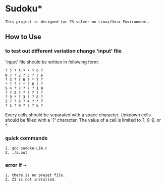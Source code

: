 # Sudoku*

```
This project is designed for Z3 solver on Linux/Unix Environment.
```

## How to Use

### to test out different variation change 'input' file
'input' file should be written in following form:
```
? 2 ? 5 ? * ? 9 ?
8 ? ? 2 ? 3 ? ? 6
? 3 ? ? 6 ? * 7 ?
* ? ? ? * ? 6 ? ?
5 4 ? ? ? ? ? 1 9
? ? 2 ? ? ? 7 ? ?
? 9 * ? 3 ? ? 8 ?
2 ? ? 8 ? 4 ? * 7
? 1 ? 9 ? 7 ? 6 ?
```

Every cells should be separated with a space character.
Unknown cells should be filled with a '?' character.
The value of a cell is limited to ?, 0-9, or *.

### quick commands
```
1. gcc sudoku-LIA.c
2. ./a.out
```

### error if ~
```
1. there is no preset file.
2. Z3 is not installed.
```
